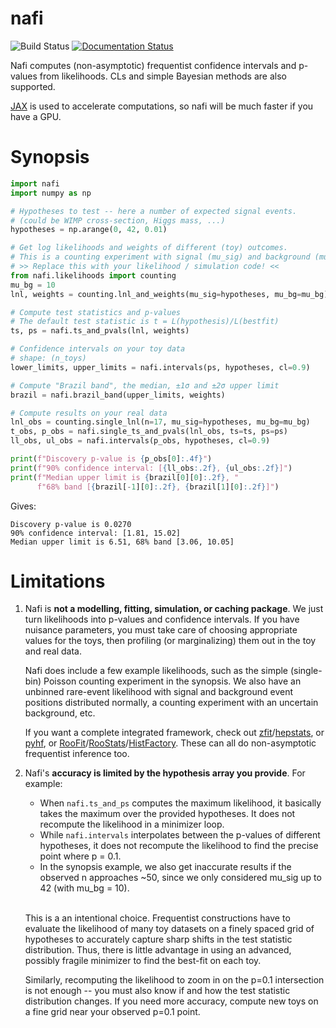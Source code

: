 nafi
=====


![Build Status](https://github.com/JelleAalbers/nafi/actions/workflows/pytest.yml/badge.svg)
[![Documentation Status](https://readthedocs.org/projects/nafi/badge/?version=latest)](https://nafi.readthedocs.io/en/latest/?badge=latest)

Nafi computes (non-asymptotic) frequentist confidence intervals and p-values from likelihoods.
CLs and simple Bayesian methods are also supported. 

[JAX](https://github.com/google/jax) is used to accelerate computations, so nafi will be much faster if you have a GPU.

Synopsis
============

```python
import nafi
import numpy as np

# Hypotheses to test -- here a number of expected signal events.
# (could be WIMP cross-section, Higgs mass, ...)
hypotheses = np.arange(0, 42, 0.01)

# Get log likelihoods and weights of different (toy) outcomes.
# This is a counting experiment with signal (mu_sig) and background (mu_bg).
# >> Replace this with your likelihood / simulation code! <<
from nafi.likelihoods import counting
mu_bg = 10
lnl, weights = counting.lnl_and_weights(mu_sig=hypotheses, mu_bg=mu_bg)

# Compute test statistics and p-values
# The default test statistic is t = L(hypothesis)/L(bestfit)
ts, ps = nafi.ts_and_pvals(lnl, weights)

# Confidence intervals on your toy data
# shape: (n_toys)
lower_limits, upper_limits = nafi.intervals(ps, hypotheses, cl=0.9)

# Compute "Brazil band", the median, ±1σ and ±2σ upper limit
brazil = nafi.brazil_band(upper_limits, weights)

# Compute results on your real data
lnl_obs = counting.single_lnl(n=17, mu_sig=hypotheses, mu_bg=mu_bg)
t_obs, p_obs = nafi.single_ts_and_pvals(lnl_obs, ts=ts, ps=ps)
ll_obs, ul_obs = nafi.intervals(p_obs, hypotheses, cl=0.9)

print(f"Discovery p-value is {p_obs[0]:.4f}")
print(f"90% confidence interval: [{ll_obs:.2f}, {ul_obs:.2f}]")
print(f"Median upper limit is {brazil[0][0]:.2f}, "
      f"68% band [{brazil[-1][0]:.2f}, {brazil[1][0]:.2f}]")
```

Gives:

```
Discovery p-value is 0.0270
90% confidence interval: [1.81, 15.02]
Median upper limit is 6.51, 68% band [3.06, 10.05]
```


Limitations
============

  1. Nafi is **not a modelling, fitting, simulation, or caching package**. We just turn likelihoods into p-values and confidence intervals. If you have nuisance parameters, you must take care of choosing appropriate values for the toys, then profiling (or marginalizing) them out in the toy and real data.

        Nafi does include a few example likelihoods, such as the simple (single-bin) Poisson counting experiment in the synopsis. We also have an unbinned rare-event likelihood with signal and background event positions distributed normally, a counting experiment with an uncertain background, etc.

        If you want a complete integrated framework, check out [zfit](https://github.com/zfit/zfit)/[hepstats](https://github.com/scikit-hep/hepstats), or [pyhf](https://github.com/scikit-hep/pyhf), or [RooFit](https://root.cern/manual/roofit/)/[RooStats](https://twiki.cern.ch/twiki/bin/view/RooStats/WebHome)/[HistFactory](https://twiki.cern.ch/twiki/bin/view/RooStats/HistFactory). These can all do non-asymptotic frequentist inference too.
        
  2. Nafi's **accuracy is limited by the hypothesis array you provide**. For example:

      * When `nafi.ts_and_ps` computes the maximum likelihood, it basically takes the maximum over the provided hypotheses. It does not recompute the likelihood in a minimizer loop.
      * While `nafi.intervals` interpolates between the p-values of different hypotheses, it does not recompute the likelihood to find the precise point where p = 0.1. 
      * In the synopsis example, we also get inaccurate results if the observed n approaches ~50, since we only considered mu_sig up to 42 (with mu_bg = 10).

      <br/>

      This is a an intentional choice. Frequentist constructions have to evaluate the likelihood of many toy datasets on a finely spaced grid of hypotheses to accurately capture sharp shifts in the test statistic distribution. Thus, there is little advantage in using an advanced, possibly fragile minimizer to find the best-fit on each toy.
      
      Similarly, recomputing the likelihood to zoom in on the p=0.1 intersection is not enough -- you must also know if and how the test statistic distribution changes. If you need more accuracy, compute new toys on a fine grid near your observed p=0.1 point.
